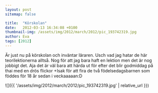 ```yaml
---
layout: post
sitemap: false

title:  "Körskolan"
date:   2012-03-13 16:34:08 +0100
thumbnail-img: /assets/img/2012/march/2012/pic_193742319.jpg
author: Eva
tags: [2012]
---
```


Är just nu på körskolan och inväntar läraren. Usch vad jag hatar de här teorilektionerna alltså. Nog för att jag bara haft en lektion men det är nog jobbigt det. Aja det är väl bara att härda ut för efter det blir godmiddag på thai med en drös flickor +Isak för att fira de två födelsedagsbarnen som föddes för 18 år sedan i veckaaaaan:D

![]({{ '/assets/img/2012/march/2012/pic_193742319.jpg'  | relative_url }})

